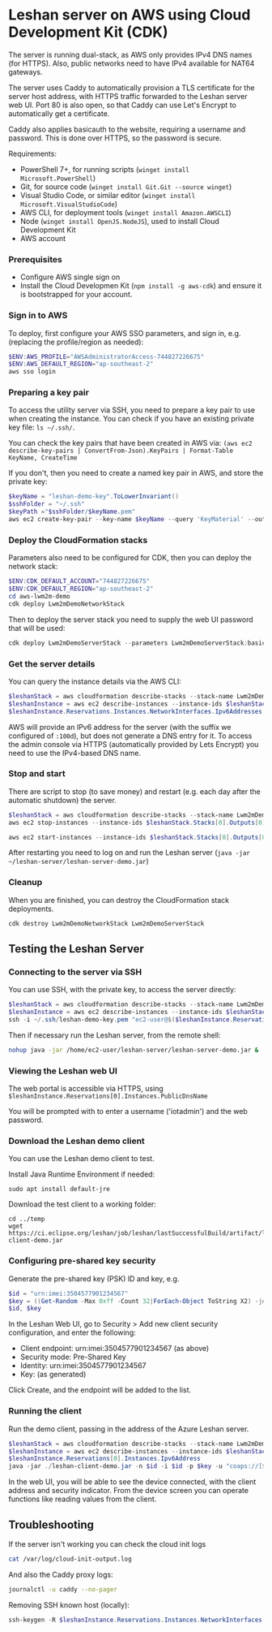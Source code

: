 Leshan server on AWS using Cloud Development Kit (CDK)
======================================================

The server is running dual-stack, as AWS only provides IPv4 DNS names (for HTTPS). Also, public networks need to have IPv4 available for NAT64 gateways.

The server uses Caddy to automatically provision a TLS certificate for the server host address, with HTTPS traffic forwarded to the Leshan server web UI. Port 80 is also open, so that Caddy can use Let's Encrypt to automatically get a certificate.

Caddy also applies basicauth to the website, requiring a username and password. This is done over HTTPS, so the password is secure.

Requirements:
* PowerShell 7+, for running scripts (`winget install Microsoft.PowerShell`)
* Git, for source code (`winget install Git.Git --source winget`)
* Visual Studio Code, or similar editor (`winget install Microsoft.VisualStudioCode`)
* AWS CLI, for deployment tools (`winget install Amazon.AWSCLI`)
* Node (`winget install OpenJS.NodeJS`), used to install Cloud Development Kit
* AWS account

### Prerequisites

* Configure AWS single sign on
* Install the Cloud Developmen Kit (`npm install -g aws-cdk`) and ensure it is bootstrapped for your account.

### Sign in to AWS

To deploy, first configure your AWS SSO parameters, and sign in, e.g. (replacing the profile/region as needed):

```powershell
$ENV:AWS_PROFILE="AWSAdministratorAccess-744827226675"
$ENV:AWS_DEFAULT_REGION="ap-southeast-2"
aws sso login
```

### Preparing a key pair

To access the utility server via SSH, you need to prepare a key pair to use when creating the instance. You can check if you have an existing private key file: `ls ~/.ssh/`.

You can check the key pairs that have been created in AWS via: `(aws ec2 describe-key-pairs | ConvertFrom-Json).KeyPairs | Format-Table KeyName, CreateTime`

If you don't, then you need to create a named key pair in AWS, and store the private key:

```powershell
$keyName = "leshan-demo-key".ToLowerInvariant()
$sshFolder = "~/.ssh"
$keyPath ="$sshFolder/$keyName.pem"
aws ec2 create-key-pair --key-name $keyName --query 'KeyMaterial' --output text | Out-File $keyPath
```

### Deploy the CloudFormation stacks

Parameters also need to be configured for CDK, then you can deploy the network stack:

```powershell
$ENV:CDK_DEFAULT_ACCOUNT="744827226675"
$ENV:CDK_DEFAULT_REGION="ap-southeast-2"
cd aws-lwm2m-demo
cdk deploy Lwm2mDemoNetworkStack
```

Then to deploy the server stack you need to supply the web UI password that will be used:

```powershell
cdk deploy Lwm2mDemoServerStack --parameters Lwm2mDemoServerStack:basicPassword=P@ssword1
```

### Get the server details

You can query the instance details via the AWS CLI:

```powershell
$leshanStack = aws cloudformation describe-stacks --stack-name Lwm2mDemoServerStack | ConvertFrom-Json
$leshanInstance = aws ec2 describe-instances --instance-ids $leshanStack.Stacks[0].Outputs[0].OutputValue | ConvertFrom-Json
$leshanInstance.Reservations.Instances.NetworkInterfaces.Ipv6Addresses.Ipv6Address, $leshanInstance.Reservations.Instances.PublicDnsName
```

AWS will provide an IPv6 address for the server (with the suffix we configured of `:100d`), but does not generate a DNS entry for it. To access the admin console via HTTPS (automatically provided by Lets Encrypt) you need to use the IPv4-based DNS name.


### Stop and start

There are script to stop (to save money) and restart (e.g. each day after the automatic shutdown) the server.

```powershell
$leshanStack = aws cloudformation describe-stacks --stack-name Lwm2mDemoServerStack | ConvertFrom-Json
aws ec2 stop-instances --instance-ids $leshanStack.Stacks[0].Outputs[0].OutputValue

aws ec2 start-instances --instance-ids $leshanStack.Stacks[0].Outputs[0].OutputValue
```

After restarting you need to log on and run the Leshan server (`java -jar ~/leshan-server/leshan-server-demo.jar`)

### Cleanup

When you are finished, you can destroy the CloudFormation stack deployments.

```powershell
cdk destroy Lwm2mDemoNetworkStack Lwm2mDemoServerStack
```

Testing the Leshan Server
-------------------------

### Connecting to the server via SSH

You can use SSH, with the private key, to access the server directly:

```powershell
$leshanStack = aws cloudformation describe-stacks --stack-name Lwm2mDemoServerStack | ConvertFrom-Json
$leshanInstance = aws ec2 describe-instances --instance-ids $leshanStack.Stacks[0].Outputs[0].OutputValue | ConvertFrom-Json
ssh -i ~/.ssh/leshan-demo-key.pem "ec2-user@$($leshanInstance.Reservations.Instances.NetworkInterfaces.Ipv6Addresses.Ipv6Address[1])"
```

Then if necessary run the Leshan server, from the remote shell:

```bash
nohup java -jar /home/ec2-user/leshan-server/leshan-server-demo.jar &
```

### Viewing the Leshan web UI

The web portal is accessible via HTTPS, using `$leshanInstance.Reservations[0].Instances.PublicDnsName`

You will be prompted with to enter a username ('iotadmin') and the web password.

### Download the Leshan demo client

You can use the Leshan demo client to test.

Install Java Runtime Environment if needed:

```
sudo apt install default-jre
```

Download the test client to a working folder:

```
cd ../temp
wget https://ci.eclipse.org/leshan/job/leshan/lastSuccessfulBuild/artifact/leshan-client-demo.jar
```

### Configuring pre-shared key security

Generate the pre-shared key (PSK) ID and key, e.g.

```powershell
$id = "urn:imei:3504577901234567"
$key = ((Get-Random -Max 0xff -Count 32|ForEach-Object ToString X2) -join '')
$id, $key
```

In the Leshan Web UI, go to Security > Add new client security configuration, and enter the following:

* Client endpoint: urn:imei:3504577901234567 (as above)
* Security mode: Pre-Shared Key
* Identity: urn:imei:3504577901234567
* Key: (as generated)

Click Create, and the endpoint will be added to the list.


### Running the client

Run the demo client, passing in the address of the Azure Leshan server.

```powershell
$leshanStack = aws cloudformation describe-stacks --stack-name Lwm2mDemoServerStack | ConvertFrom-Json
$leshanInstance = aws ec2 describe-instances --instance-ids $leshanStack.Stacks[0].Outputs[0].OutputValue | ConvertFrom-Json
$leshanInstance.Reservations[0].Instances.Ipv6Address
java -jar ./leshan-client-demo.jar -n $id -i $id -p $key -u "coaps://[$($leshanInstance.Reservations.Instances.NetworkInterfaces.Ipv6Addresses.Ipv6Address[1])]:5684"
```

In the web UI, you will be able to see the device connected, with the client address and security indicator. From the device screen you can operate functions like reading values from the client.


Troubleshooting
---------------

If the server isn't working you can check the cloud init logs

```bash
cat /var/log/cloud-init-output.log
```

And also the Caddy proxy logs:

```bash
journalctl -u caddy --no-pager
```

Removing SSH known host (locally):

```powershell
ssh-keygen -R $leshanInstance.Reservations.Instances.NetworkInterfaces.Ipv6Addresses.Ipv6Address[1]
```
